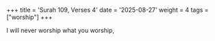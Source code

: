 +++
title = 'Surah 109, Verses 4'
date = '2025-08-27'
weight = 4
tags = ["worship"]
+++

I will never worship what you worship,